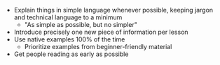 - Explain things in simple language whenever possible, keeping jargon and technical language to a minimum
	- "As simple as possible, but no simpler"
- Introduce precisely one new piece of information per lesson
- Use native examples 100% of the time
	- Prioritize examples from beginner-friendly material
- Get people reading as early as possible